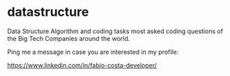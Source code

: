 # datastructure

Data Structure Algorithm and coding tasks most asked coding questions of the Big Tech Companies around the world.

Ping me a message in case you are interested in my profile:

https://www.linkedin.com/in/fabio-costa-developer/
